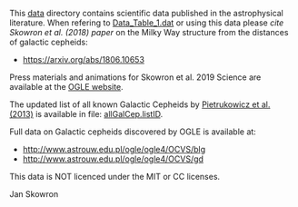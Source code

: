This [data](./data) directory contains scientific data published in the astrophysical literature.
When refering to [Data\_Table\_1.dat](./Data_Table_1.dat) or using this data please *cite Skowron et al. (2018) paper* on the Milky Way structure from the distances of galactic cepheids:
* https://arxiv.org/abs/1806.10653

Press materials and animations for Skowron et al. 2019 Science are available at the [OGLE website](http://www.astrouw.edu.pl/~jskowron/ogle/PR/milky_way_cepheids/).

The updated list of all known Galactic Cepheids by [Pietrukowicz et al. (2013)](https://ui.adsabs.harvard.edu/abs/2013AcA....63..379P) is available in file: [allGalCep.listID](./allGalCep.listID).

Full data on Galactic cepheids discovered by OGLE is available at: 
* http://www.astrouw.edu.pl/ogle/ogle4/OCVS/blg
* http://www.astrouw.edu.pl/ogle/ogle4/OCVS/gd

This data is NOT licenced under the MIT or CC licenses.

Jan Skowron
